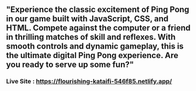 ## "Experience the classic excitement of Ping Pong in our game built with JavaScript, CSS, and HTML. Compete against the computer or a friend in thrilling matches of skill and reflexes. With smooth controls and dynamic gameplay, this is the ultimate digital Ping Pong experience. Are you ready to serve up some fun?"

### Live Site : https://flourishing-kataifi-546f85.netlify.app/
